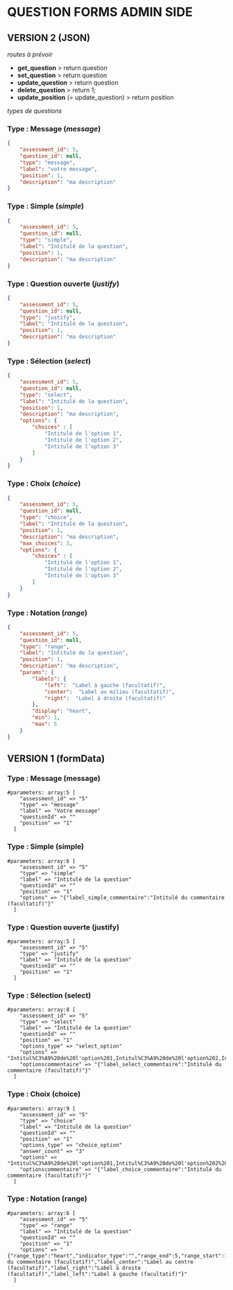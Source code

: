 # QUESTION FORMS ADMIN SIDE
## VERSION 2 (JSON)
_routes à prévoir_

- __get_question__ > return question
- __set_question__ > return question
- __update_question__ > return question
- __delete_question__ > return 1;
- __update_position__ (= update_question) > return position

_types de questions_
### Type : Message (_message_)

```json
{   
    "assessment_id": 5,  
    "question_id": null, 
    "type": "message",  
    "label": "votre message",
    "position": 1,
    "description": "ma description"
}
```

### Type : Simple (_simple_)

```json
{
    "assessment_id": 5,    
    "question_id": null, 
    "type": "simple",
    "label": "Intitulé de la question",
    "position": 1,
    "description": "ma description"
}
```

### Type : Question ouverte (_justify_)

```json
{
    "assessment_id": 5,    
    "question_id": null, 
    "type": "justify",
    "label": "Intitulé de la question",
    "position": 1,
    "description": "ma description"
}
```

### Type : Sélection (_select_)

```json
{
    "assessment_id": 5,
    "question_id": null,    
    "type": "select",
    "label": "Intitulé de la question",
    "position": 1,
    "description": "ma description",
    "options": {
        "choices" : [
            "Intitulé de l'option 1",
            "Intitulé de l'option 2",
            "Intitulé de l'option 3"
        ]
    }
}
```

### Type : Choix (_choice_)

```json
{
    "assessment_id": 5,    
    "question_id": null, 
    "type": "choice",
    "label": "Intitulé de la question",
    "position": 1,
    "description": "ma description",
    "max_choices": 3,
    "options": {
        "choices" : [
            "Intitulé de l'option 1",
            "Intitulé de l'option 2",
            "Intitulé de l'option 3"
        ]
    }
}
```

### Type : Notation (_range_)

```json
{
    "assessment_id": 5,    
    "question_id": null, 
    "type": "range",
    "label": "Intitulé de la question",
    "position": 1,
    "description": "ma description",
    "params": {
        "labels": {
            "left":  "Label à gauche (facultatif)",
            "center":  "Label au milieu (facultatif)",
            "right":  "Label à droite (facultatif)"
        },
        "display": "heart",
        "min": 1,
        "max": 5
    }
}
```
## VERSION 1 (formData)
### Type : Message (message)

```
#parameters: array:5 [
    "assessment_id" => "5"
    "type" => "message"
    "label" => "Votre message"
    "questionId" => ""
    "position" => "1"
  ]
```

### Type : Simple (simple)

```
#parameters: array:6 [
    "assessment_id" => "5"
    "type" => "simple"
    "label" => "Intitulé de la question"
    "questionId" => ""
    "position" => "1"
    "options" => "{"label_simple_commentaire":"Intitulé du commentaire (facultatif)"}"
  ]
```

### Type : Question ouverte (justify)

```
#parameters: array:5 [
    "assessment_id" => "5"
    "type" => "justify"
    "label" => "Intitulé de la question"
    "questionId" => ""
    "position" => "1"
  ]
```

### Type : Sélection (select)

```
#parameters: array:8 [
    "assessment_id" => "5"
    "type" => "select"
    "label" => "Intitulé de la question"
    "questionId" => ""
    "position" => "1"
    "options_type" => "select_option"
    "options" => "Intitul%C3%A9%20de%20l'option%201,Intitul%C3%A9%20de%20l'option%202,Intitul%C3%A9%20de%20l'option%203"
    "optionscommentaire" => "{"label_select_commentaire":"Intitulé du commentaire (facultatif)"}"
  ]
```

### Type : Choix (choice)

```
#parameters: array:9 [
    "assessment_id" => "5"
    "type" => "choice"
    "label" => "Intitulé de la question"
    "questionId" => ""
    "position" => "1"
    "options_type" => "choice_option"
    "answer_count" => "3"
    "options" => "Intitul%C3%A9%20de%20l'option%201,Intitul%C3%A9%20de%20l'option%202%20,Intitul%C3%A9%20de%20l'option%203%20"
    "optionscommentaire" => "{"label_choice_commentaire":"Intitulé du commentaire (facultatif)"}"
  ]
```

### Type : Notation (range)

```
#parameters: array:6 [
    "assessment_id" => "5"
    "type" => "range"
    "label" => "Intitulé de la question"
    "questionId" => ""
    "position" => "1"
    "options" => "{"range_type":"heart","indicator_type":"","range_end":5,"range_start":1,"label_range_commentaire":"Intitulé du commentaire (facultatif)","label_center":"Label au centre (facultatif)","label_right":"Label à droite (facultatif)","label_left":"Label à gauche (facultatif)"}"
  ]
```

